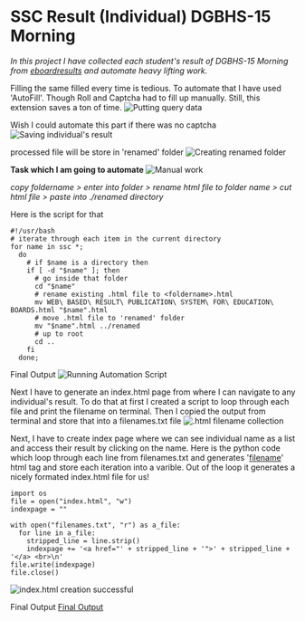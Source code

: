 # SSC Result (Individual) DGBHS-15 Morning

*In this project I have collected each student's result of DGBHS-15 Morning from [eboardresults](https://eboardresults.com/) and automate heavy lifting work.*

Filling the same filled every time is tedious. To automate that I have used 'AutoFill'. Though Roll and Captcha had to fill up manually. Still, this extension saves a ton of time.
![Putting query data](https://i.imgur.com/KPkGJHf.gif)

Wish I could automate this part if there was no captcha
![Saving individual's result](https://i.imgur.com/KgqSkti.gif)

processed file will be store in 'renamed' folder
![Creating renamed folder](https://i.imgur.com/puPFndp.gif)

**Task which I am going to automate**
![Manual work](https://i.imgur.com/OyOhqR1.gif)

*copy foldername > enter into folder > rename html file to folder name > cut html file > paste into ./renamed directory*

Here is the script for that

    #!/usr/bash
    # iterate through each item in the current directory
    for name in ssc *;
      do
	    # if $name is a directory then
        if [ -d "$name" ]; then
	      # go inside that folder
          cd "$name"
          # rename existing .html file to <foldername>.html
          mv WEB\ BASED\ RESULT\ PUBLICATION\ SYSTEM\ FOR\ EDUCATION\ BOARDS.html "$name".html
          # move .html file to 'renamed' folder
          mv "$name".html ../renamed
          # up to root
          cd ..
        fi
      done;
      
Final Output
![Running Automation Script](https://i.imgur.com/cMqeN63.gif)

Next I have to generate an index.html page from where I can navigate to any individual's result. To do that at first I created a script to loop through each file and print the filename on terminal. Then I copied the output from terminal and store that into a filenames.txt file
![.html filename collection](https://i.imgur.com/rBpXd9O.png)

Next, I have to create index page where we can see individual name as a list and access their result by clicking on the name. Here is the python code which loop through each line from filenames.txt and generates '<a href='filename'>filename</a>' html tag and store each iteration into a varible. Out of the loop it generates a nicely formated index.html file for us!

	import os
	file = open("index.html", "w")
	indexpage = ""

	with open("filenames.txt", "r") as a_file:
	  for line in a_file:
	    stripped_line = line.strip()
	    indexpage += '<a href="' + stripped_line + '">' + stripped_line + '</a> <br>\n'
	file.write(indexpage)
	file.close()

![index.html creation successful](https://i.imgur.com/oEWhElD.png)

Final Output
[Final Output](https://i.imgur.com/leWGp6z.gif)
